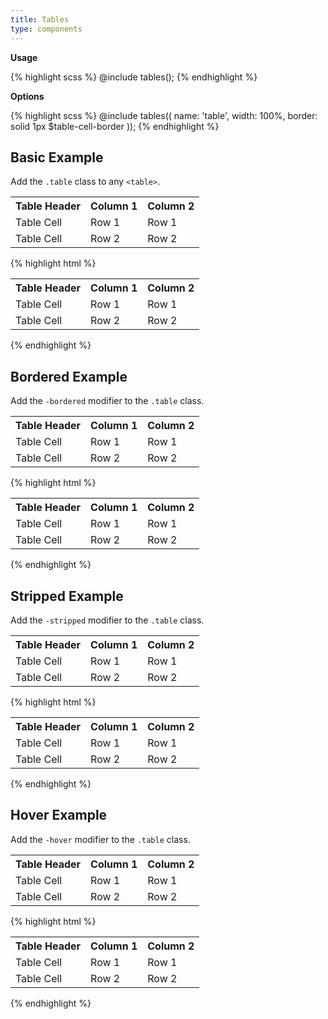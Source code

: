 ```yaml
---
title: Tables
type: components
---
```



**Usage**

{% highlight scss %}
@include tables();
{% endhighlight %}

**Options**

{% highlight scss %}
@include tables((
  name: 'table',
  width: 100%,
  border: solid 1px $table-cell-border
));
{% endhighlight %}

## Basic Example

Add the `.table` class to any `<table>`.

<table class="table">
  <tr>
    <th>Table Header</th>
    <th>Column 1</th>
    <th>Column 2</th>
  </tr>
  <tr>
    <td>Table Cell</td>
    <td>Row 1</td>
    <td>Row 1</td>
  </tr>
  <tr>
    <td>Table Cell</td>
    <td>Row 2</td>
    <td>Row 2</td>
  </tr>
</table>

{% highlight html %}
<table class="table">
  <tr>
    <th>Table Header</th>
    <th>Column 1</th>
    <th>Column 2</th>
  </tr>
  <tr>
    <td>Table Cell</td>
    <td>Row 1</td>
    <td>Row 1</td>
  </tr>
  <tr>
    <td>Table Cell</td>
    <td>Row 2</td>
    <td>Row 2</td>
  </tr>
</table>
{% endhighlight %}


## Bordered Example

Add the `-bordered` modifier to the `.table` class.

<table class="table -bordered">
   <tr>
    <th>Table Header</th>
    <th>Column 1</th>
    <th>Column 2</th>
  </tr>
  <tr>
    <td>Table Cell</td>
    <td>Row 1</td>
    <td>Row 1</td>
  </tr>
  <tr>
    <td>Table Cell</td>
    <td>Row 2</td>
    <td>Row 2</td>
  </tr>
</table>

{% highlight html %}
<table class="table -bordered">
  <tr>
    <th>Table Header</th>
    <th>Column 1</th>
    <th>Column 2</th>
  </tr>
  <tr>
    <td>Table Cell</td>
    <td>Row 1</td>
    <td>Row 1</td>
  </tr>
  <tr>
    <td>Table Cell</td>
    <td>Row 2</td>
    <td>Row 2</td>
  </tr>
</table>
{% endhighlight %}


## Stripped Example

Add the `-stripped` modifier to the `.table` class.

<table class="table -stripped">
  <tr>
    <th>Table Header</th>
    <th>Column 1</th>
    <th>Column 2</th>
  </tr>
  <tr>
    <td>Table Cell</td>
    <td>Row 1</td>
    <td>Row 1</td>
  </tr>
  <tr>
    <td>Table Cell</td>
    <td>Row 2</td>
    <td>Row 2</td>
  </tr>
</table>

{% highlight html %}
<table class="table -stripped">
  <tr>
    <th>Table Header</th>
    <th>Column 1</th>
    <th>Column 2</th>
  </tr>
  <tr>
    <td>Table Cell</td>
    <td>Row 1</td>
    <td>Row 1</td>
  </tr>
  <tr>
    <td>Table Cell</td>
    <td>Row 2</td>
    <td>Row 2</td>
  </tr>
</table>
{% endhighlight %}


## Hover Example

Add the `-hover` modifier to the `.table` class.

<table class="table -hover">
  <tr>
    <th>Table Header</th>
    <th>Column 1</th>
    <th>Column 2</th>
  </tr>
  <tr>
    <td>Table Cell</td>
    <td>Row 1</td>
    <td>Row 1</td>
  </tr>
  <tr>
    <td>Table Cell</td>
    <td>Row 2</td>
    <td>Row 2</td>
  </tr>
</table>

{% highlight html %}
<table class="table -hover">
  <tr>
    <th>Table Header</th>
    <th>Column 1</th>
    <th>Column 2</th>
  </tr>
  <tr>
    <td>Table Cell</td>
    <td>Row 1</td>
    <td>Row 1</td>
  </tr>
  <tr>
    <td>Table Cell</td>
    <td>Row 2</td>
    <td>Row 2</td>
  </tr>
</table>
{% endhighlight %}
